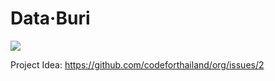 # Data·Buri
[![](https://travis-ci.org/codeforthailand/databuri.svg?branch=master)][travis]

Project Idea: https://github.com/codeforthailand/org/issues/2


[travis]: https://travis-ci.org/codeforthailand/databuri